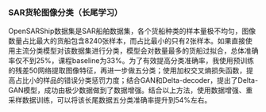 ### SAR货轮图像分类（长尾学习）
OpenSARShip数据集是SAR船舶数据集，各个货船种类的样本量极不均匀，图像数量占比最大的货船包含8240张样本，而占比最小的只有2张样本。如果直接使用主流分类模型对该数据集进行分类，模型会对数量最多的货船过拟合，总体准确率仅不到25%，课程baseline为33%。为了有效提高分类准确率，我使用预训练的残差50网络提取图像特征，再进一步做五分类；使用加权交叉熵损失函数，提高占比小的样品的错误分类惩罚力度；结合GAN和Delta-decoder，提出了Delta-GAN模型，成功由极少数据做到了数据增强。结合以上方法，使用数据增强、重采样数据训练，可以将该长尾数据五分类准确率提升到54%左右。
